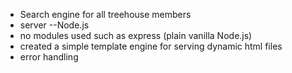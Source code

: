 <ul>

<li>Search engine for all treehouse members</li>
<li>server --Node.js</li>
<li>no modules used such as express (plain vanilla Node.js)</li>
<li>created a simple template engine for serving dynamic html files</li>
<li>error handling</li>
</ul>
